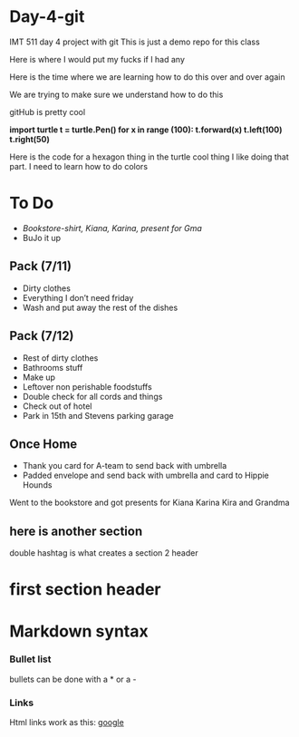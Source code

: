 # Day-4-git
IMT 511 day 4 project with git
This is just a demo repo for this class


Here is where I would put my fucks if I had any

Here is the time where we are learning how to do this over and over again


We are trying to make sure we understand how to do this

gitHub is pretty cool


**import turtle
t = turtle.Pen()
for x in range (100):
    t.forward(x)
    t.left(100)
    t.right(50)**
    
Here is the code for a hexagon thing in the turtle cool thing
I like doing that part. I need to learn how to do colors


# To Do

* _Bookstore-shirt, Kiana, Karina, present for Gma_
* BuJo it up
    
## Pack (7/11)

* Dirty clothes
* Everything I don’t need friday
* Wash and put away the rest of the dishes

## Pack (7/12)


* Rest of dirty clothes
* Bathrooms stuff
* Make up
* Leftover non perishable foodstuffs
* Double check for all cords and things
* Check out of hotel
* Park in 15th and Stevens parking garage
    
## Once Home
    
* Thank you card for A-team to send back with umbrella
* Padded envelope and send back with umbrella and card to Hippie Hounds
    
Went to the bookstore and got presents for Kiana Karina Kira and Grandma

## here is another section 

double hashtag is what creates a section 2 header

# first section header


# Markdown syntax
### Bullet list
bullets can be done with a * or a -

### Links
Html links work as this: [google](www.google.com)


